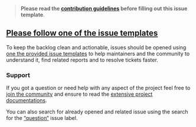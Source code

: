 <!-- Click on the "Preview" tab to render the instructions in a more readable format -->

> **Please read the [contribution guidelines](https://github.com/arcticicestudio/nord-visual-studio-code/blob/develop/CONTRIBUTING.md) before filling out this issue template**.

## [Please follow one of the issue templates](https://github.com/arcticicestudio/nord-visual-studio-code/issues/new/choose)

To keep the backlog clean and actionable, issues should be opened using [one the provided issue templates](https://github.com/arcticicestudio/nord-visual-studio-code/issues/new/choose) to help maintainers and the community to understand it, find related reports and to resolve tickets faster.

### Support

If you got a question or need help with any aspect of the project feel free to [join the community](https://www.nordtheme.com/community) and ensure to read the [extensive project documentations](https://www.nordtheme.com/docs).

You can also search for already opened and related issue using the search for the [“question“](https://github.com/arcticicestudio/nord-visual-studio-code/labels/type-question) issue label.
